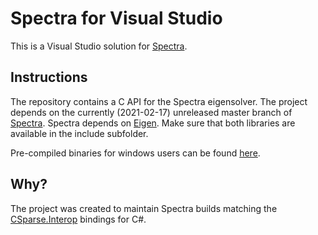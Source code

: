 # Spectra for Visual Studio

This is a Visual Studio solution for [Spectra](https://github.com/yixuan/spectra).

## Instructions

The repository contains a C API for the Spectra eigensolver. The project depends on the currently (2021-02-17) unreleased master branch of [Spectra](https://github.com/yixuan/spectra/archive/master.zip). Spectra depends on [Eigen](https://gitlab.com/libeigen/eigen). Make sure that both libraries are available in the include subfolder.

Pre-compiled binaries for windows users can be found [here](http://wo80.bplaced.net/math/packages.html).

## Why?

The project was created to maintain Spectra builds matching the [CSparse.Interop](https://github.com/wo80/csparse-interop) bindings for C#.
